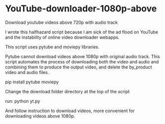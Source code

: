 # YouTube-downloader-1080p-above
Download youtube videos above 720p with audio track

I wrote this halfhazard script because I am sick of the ad flood on YouTube and the instability of online video downloader webapps.

This script uses pytube and moviepy libraries.

Pytube cannot download videos above 1080p with original audio track. This script automates the process of downloading both the video and audio and combining them to produce the output video, and delete the by_product video and audio files.

pip install pytube moviepy

Change the download folder directory at the top of the script

run: python yt.py

And follow instruction to download videos, more convenient for downloading videos above 1080p.
